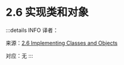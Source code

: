 # 2.6 实现类和对象

:::details INFO
译者：

来源：[2.6 Implementing Classes and Objects](http://composingprograms.com/pages/26-implementing-classes-and-objects.html)

对应：无
:::

